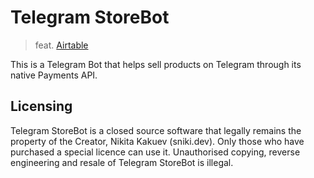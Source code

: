 # Telegram StoreBot

> feat. [Airtable](https://airtable.com)

This is a Telegram Bot that helps sell products on Telegram through its native Payments API.

## Licensing

Telegram StoreBot is a closed source software that legally remains the property of the Creator, Nikita Kakuev (sniki.dev). Only those who have purchased a special licence can use it. Unauthorised copying, reverse engineering and resale of Telegram StoreBot is illegal.
